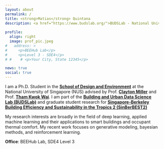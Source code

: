 ```yaml
---
layout: about
permalink: /
title: <strong>Matias</strong> Quintana
description: <a href="https://www.budslab.org/">BUDSLab - National University of Singapore</a>
 
profile:
  align: right
  image: prof_pic.jpeg
#   address: >
#     <p>BEEHub Lab</p>
#     <p>Level 3 - SDE4</p>
# #    # <p>Your City, State 12345</p>

news: true
social: true
---
```


I am a Ph.D. Student in the [**School of Design and Environment**](http://www.sde.nus.edu.sg/) at the National University of Singapore (NUS) advised by Prof. [**Clayton Miller**](http://www.bdg.nus.edu.sg/documents/about-us/faculty/staff_bdgcm.pdf) and Prof. [**Tham Kwok Wai**](http://www.bdg.nus.edu.sg/documents/about-us/faculty/staff_bdgtkw.pdf). I am part of the [**Building and Urban Data Science Lab (BUDSLab)**](http://www.budslab.org/) and graduate student research for [**Singapore-Berkeley Building Efficiency and Sustainability in the Tropics 2 (SinBerBEST2)**](https://sinberbest.berkeley.edu/)

My research interests are broadly in the field of deep learning, applied machine learning  and their applications to smart buildings and occupant thermal comfort. My recent work focuses on generative modeling, bayesian methods, and reinforcement learning.

**Office**: BEEHub Lab, SDE4 Level 3
